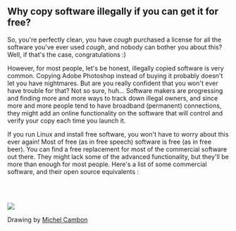 

<div id="corps">

<h2>Why copy software illegally if you can get it for free?</h2>

So, you're perfectly clean, you have *cough* purchased a license for all the software you've ever used *cough*, 
and nobody can bother you about this? Well, if that's the case, congratulations :)

However, for most people, let's be honest, illegally copied software 
is very common. Copying Adobe Photoshop instead of buying it probably 
doesn't let you have nightmares. But are you really confident that you 
won't ever have trouble for that? Not so sure, huh... Software makers 
are progressing and finding more and more ways to track down illegal 
owners, and since more and more people tend to have broadband 
(permanent) connections, they might add an online functionality on the 
software that will control and verify your copy each time you launch 
it.

If you run Linux and install free software, you won't have to worry 
about this ever again! Most of free (as in free speech) software is 
free (as in free beer). You can find a free replacement for most of the 
commercial software out there. They might lack some of the advanced 
functionality, but they'll be more than enough for most people. 
Here's a list of some commercial software, and their open source 
equivalents :

<?php

table_parser ("Yes", "No", "Commercial", "Open source", "Exists on 
Windows?");

?>

<br /><br>

<img src="Images/warez.png" />

Drawing by <a href="http://michel.cambon.free.fr/ampere/salle1bis.htm">Michel Cambon</a>

</div>


